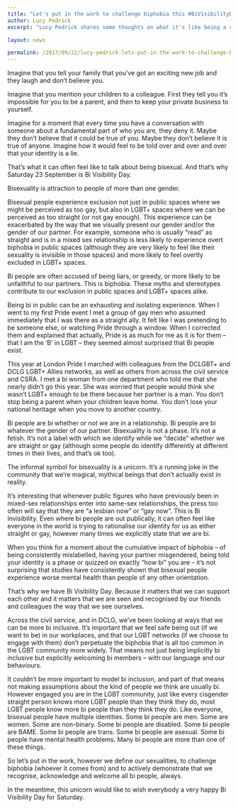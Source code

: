 ```yaml
---
title: "Let's put in the work to challenge biphobia this #BiVisibilityDay"
author: Lucy Pedrick
excerpt: "Lucy Pedrick shares some thoughts on what it's like being a civil servant and being bisexual for #BiVisibilityDay."

layout: news

permalink: /2017/09/22/lucy-pedrick-lets-put-in-the-work-to-challenge-biphobia/
---
```

Imagine that you tell your family that you’ve got an exciting new job and they laugh and don’t believe you. 

Imagine that you mention your children to a colleague. First they tell you it’s impossible for you to be a parent, and then to keep your private business to yourself.

Imagine for a moment that every time you have a conversation with someone about a fundamental part of who you are, they deny it. Maybe they don’t believe that it could be true of you. Maybe they don’t believe it is true of anyone. Imagine how it would feel to be told over and over and over that your identity is a lie.

That’s what it can often feel like to talk about being bisexual. And that’s why Saturday 23 September is Bi Visibility Day.

Bisexuality is attraction to people of more than one gender.

Bisexual people experience exclusion not just in public spaces where we might be perceived as too gay, but also in LGBT+ spaces where we can be perceived as too straight (or not gay enough). This experience can be exacerbated by the way that we visually present our gender and/or the gender of our partner. For example, someone who is usually “read” as straight and is in a mixed sex relationship is less likely to experience overt biphobia in public spaces (although they are very likely to feel like their sexuality is invisible in those spaces) and more likely to feel overtly excluded in LGBT+ spaces.

Bi people are often accused of being liars, or greedy, or more likely to be unfaithful to our partners. This is biphobia. These myths and stereotypes contribute to our exclusion in public spaces and LGBT+ spaces alike.

Being bi in public can be an exhausting and isolating experience. When I went to my first Pride event I met a group of gay men who assumed immediately that I was there as a straight ally. It felt like I was pretending to be someone else, or watching Pride through a window. When I corrected them and explained that actually, Pride is as much for me as it is for them – that I am the ‘B’ in LGBT – they seemed almost surprised that Bi people exist.

This year at London Pride I marched with colleagues from the DCLGBT+ and DCLG LGBT+ Allies networks, as well as others from across the civil service and CSRA. I met a bi woman from one department who told me that she nearly didn’t go this year. She was worried that people would think she wasn’t LGBT+ enough to be there because her partner is a man.
You don’t stop being a parent when your children leave home. You don’t lose your national heritage when you move to another country.

Bi people are bi whether or not we are in a relationship. Bi people are bi whatever the gender of our partner. Bisexuality is not a phase. It’s not a fetish. It’s not a label with which we identify while we “decide” whether we are straight or gay (although some people do identify differently at different times in their lives, and that’s ok too).

The informal symbol for bisexuality is a unicorn. It’s a running joke in the community that we’re magical, mythical beings that don’t actually exist in reality. 

It’s interesting that whenever public figures who have previously been in mixed-sex relationships enter into same-sex relationships, the press too often will say that they are “a lesbian now” or “gay now”.  This is Bi Invisibility. Even where bi people are out publically, it can often feel like everyone in the world is trying to rationalise our identity for us as either straight or gay, however many times we explicitly state that we are bi.

When you think for a moment about the cumulative impact of biphobia – of being consistently mislabelled, having your partner misgendered, being told your identity is a phase or quizzed on exactly “how bi” you are – it’s not surprising that studies have consistently shown that bisexual people experience worse mental health than people of any other orientation.

That’s why we have Bi Visibility Day. Because it matters that we can support each other and it matters that we are seen and recognised by our friends and colleagues the way that we see ourselves.

Across the civil service, and in DCLG, we’ve been looking at ways that we can be more bi inclusive. It’s important that we feel safe being out (if we want to be) in our workplaces, and that our LGBT networks (if we choose to engage with them) don’t perpetuate the biphobia that is all too common in the LGBT community more widely. That means not just being implicitly bi inclusive but explicitly welcoming bi members – with our language and our behaviours. 

It couldn’t be more important to model bi inclusion, and part of that means not making assumptions about the kind of people we think are usually bi. However engaged you are in the LGBT community, just like every cisgender straight person knows more LGBT people than they think they do, most LGBT people know more bi people than they think they do. Like everyone, bisexual people have multiple identities. Some bi people are men. Some are women. Some are non-binary. Some bi people are disabled. Some bi people are BAME. Some bi people are trans. Some bi people are asexual. Some bi people have mental health problems. Many bi people are more than one of these things.

So let’s put in the work, however we define our sexualities, to challenge biphobia (whoever it comes from) and to actively demonstrate that we recognise, acknowledge and welcome all bi people, always.

In the meantime, this unicorn would like to wish everybody a very happy Bi Visibility Day for Saturday.
